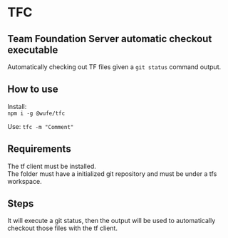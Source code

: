 # TFC

## Team Foundation Server automatic checkout executable

Automatically checking out TF files given a `git status` command output.

## How to use

Install:  
`npm i -g @wufe/tfc`

Use:
`tfc -m "Comment"`

## Requirements

The tf client must be installed.  
The folder must have a initialized git repository and must be under a tfs workspace.

## Steps

It will execute a git status, then the output will be used to automatically checkout those files with the tf client.